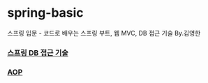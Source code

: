 # spring-basic
스프링 입문 - 코드로 배우는 스프링 부트, 웹 MVC, DB 접근 기술 By.김영한


### [스프링 DB 접근 기술](https://github.com/codesejin/spring-basic/blob/0eaf4ee119427daba79423da2e78a7ae13c514ba/summary/C6_%EC%8A%A4%ED%94%84%EB%A7%81%20DB%20%EC%A0%91%EA%B7%BC%20%EA%B8%B0%EC%88%A0.md)

### [AOP](https://github.com/codesejin/spring-basic/blob/1198aca7a1a78e04f689eb938b35f3a7c2e9f580/summary/C7_AOP.md)

